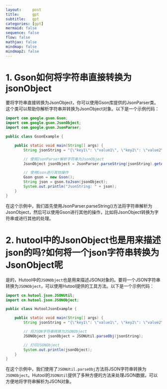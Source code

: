 ```yaml
---
layout:     post
title:      gpt
subtitle:   gpt
categories: [gpt]
mermaid: false
sequence: false
flow: false
mathjax: false
mindmap: false
mindmap2: false
---
```


# 1. Gson如何将字符串直接转换为jsonObject
要将字符串直接转换为JsonObject，你可以使用Gson库提供的JsonParser类。这个类可以帮助你解析字符串并转换为JsonObject对象。以下是一个示例代码：

```java
import com.google.gson.Gson;
import com.google.gson.JsonObject;
import com.google.gson.JsonParser;

public class GsonExample {

    public static void main(String[] args) {
        String jsonString = "{\"key1\": \"value1\", \"key2\": \"value2\"}";

        // 使用JsonParser解析字符串为JsonObject
        JsonObject jsonObject = JsonParser.parseString(jsonString).getAsJsonObject();

        // 使用Gson进行其他操作
        Gson gson = new Gson();
        String json = gson.toJson(jsonObject);
        System.out.println("JsonString: " + json);
    }
}
```

在这个示例中，我们首先使用JsonParser.parseString()方法将字符串解析为JsonObject，然后可以使用Gson进行其他的操作，比如将JsonObject转换为字符串或进行其他的处理。

# 2. hutool中的JsonObject也是用来描述json的吗?如何将一个json字符串转换为JsonObject呢
是的，Hutool中的`JSONObject`也是用来描述JSON对象的。要将一个JSON字符串转换为`JSONObject`，可以使用Hutool提供的工具方法。以下是一个示例代码：

```java
import cn.hutool.json.JSONUtil;
import cn.hutool.json.JSONObject;

public class HutoolJsonExample {

    public static void main(String[] args) {
        String jsonString = "{\"key1\": \"value1\", \"key2\": \"value2\"}";

        // 将JSON字符串转换为JSONObject
        JSONObject jsonObject = JSONUtil.parseObj(jsonString);

        // 打印JSONObject
        System.out.println(jsonObject);
    }
}
```

在这个示例中，我们使用了`JSONUtil.parseObj`方法将JSON字符串转换为`JSONObject`。Hutool的`JSONUtil`提供了多种方便的方法来处理JSON数据，可以方便地将字符串解析为JSON对象。
